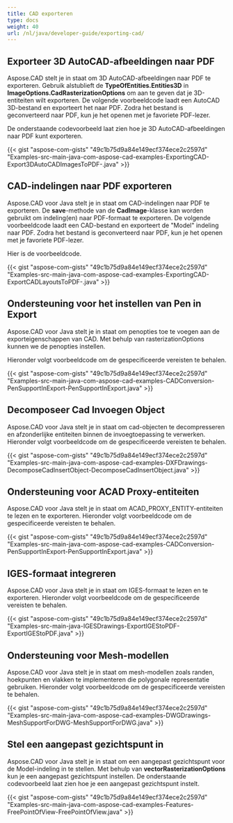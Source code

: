 ```yaml
---
title: CAD exporteren
type: docs
weight: 40
url: /nl/java/developer-guide/exporting-cad/
---
```


## **Exporteer 3D AutoCAD-afbeeldingen naar PDF**
Aspose.CAD stelt je in staat om 3D AutoCAD-afbeeldingen naar PDF te exporteren. Gebruik alstublieft de **TypeOfEntities.Entities3D** in **ImageOptions.CadRasterizationOptions** om aan te geven dat je 3D-entiteiten wilt exporteren.
De volgende voorbeeldcode laadt een AutoCAD 3D-bestand en exporteert het naar PDF. Zodra het bestand is geconverteerd naar PDF, kun je het openen met je favoriete PDF-lezer.

De onderstaande codevoorbeeld laat zien hoe je 3D AutoCAD-afbeeldingen naar PDF kunt exporteren.

{{< gist "aspose-com-gists" "49c1b75d9a84e149ecf374ece2c2597d" "Examples-src-main-java-com-aspose-cad-examples-ExportingCAD-Export3DAutoCADImagesToPDF-.java" >}}

## **CAD-indelingen naar PDF exporteren**
Aspose.CAD voor Java stelt je in staat om CAD-indelingen naar PDF te exporteren. De **save**-methode van de **CadImage**-klasse kan worden gebruikt om indeling(en) naar PDF-formaat te exporteren.
De volgende voorbeeldcode laadt een CAD-bestand en exporteert de "Model" indeling naar PDF. Zodra het bestand is geconverteerd naar PDF, kun je het openen met je favoriete PDF-lezer.

Hier is de voorbeeldcode.

{{< gist "aspose-com-gists" "49c1b75d9a84e149ecf374ece2c2597d" "Examples-src-main-java-com-aspose-cad-examples-ExportingCAD-ExportCADLayoutsToPDF-.java" >}}

## **Ondersteuning voor het instellen van Pen in Export**
Aspose.CAD voor Java stelt je in staat om penopties toe te voegen aan de exporteigenschappen van CAD. Met behulp van rasterizationOptions kunnen we de penopties instellen.

Hieronder volgt voorbeeldcode om de gespecificeerde vereisten te behalen.

{{< gist "aspose-com-gists" "49c1b75d9a84e149ecf374ece2c2597d" "Examples-src-main-java-com-aspose-cad-examples-CADConversion-PenSupportInExport-PenSupportInExport.java" >}}

## **Decomposeer Cad Invoegen Object**
Aspose.CAD voor Java stelt je in staat om cad-objecten te decompresseren en afzonderlijke entiteiten binnen de invoegtoepassing te verwerken. Hieronder volgt voorbeeldcode om de gespecificeerde vereisten te behalen.

{{< gist "aspose-com-gists" "49c1b75d9a84e149ecf374ece2c2597d" "Examples-src-main-java-com-aspose-cad-examples-DXFDrawings-DecomposeCadInsertObject-DecomposeCadInsertObject.java" >}}

## **Ondersteuning voor ACAD Proxy-entiteiten**
Aspose.CAD voor Java stelt je in staat om ACAD_PROXY_ENTITY-entiteiten te lezen en te exporteren. Hieronder volgt voorbeeldcode om de gespecificeerde vereisten te behalen.

{{< gist "aspose-com-gists" "49c1b75d9a84e149ecf374ece2c2597d" "Examples-src-main-java-com-aspose-cad-examples-CADConversion-PenSupportInExport-PenSupportInExport.java" >}}

## **IGES-formaat integreren**
Aspose.CAD voor Java stelt je in staat om IGES-formaat te lezen en te exporteren. Hieronder volgt voorbeeldcode om de gespecificeerde vereisten te behalen.

{{< gist "aspose-com-gists" "49c1b75d9a84e149ecf374ece2c2597d" "Examples-src-main-java-IGESDrawings-ExportIGEStoPDF-ExportIGEStoPDF.java" >}}

## **Ondersteuning voor Mesh-modellen**
Aspose.CAD voor Java stelt je in staat om mesh-modellen zoals randen, hoekpunten en vlakken te implementeren die polygonale representatie gebruiken. Hieronder volgt voorbeeldcode om de gespecificeerde vereisten te behalen.

{{< gist "aspose-com-gists" "49c1b75d9a84e149ecf374ece2c2597d" "Examples-src-main-java-com-aspose-cad-examples-DWGDrawings-MeshSupportForDWG-MeshSupportForDWG.java" >}}

## **Stel een aangepast gezichtspunt in**
Aspose.CAD voor Java stelt je in staat om een aangepast gezichtspunt voor de Model-indeling in te stellen. Met behulp van **vectorRasterizationOptions** kun je een aangepast gezichtspunt instellen. De onderstaande codevoorbeeld laat zien hoe je een aangepast gezichtspunt instelt.

{{< gist "aspose-com-gists" "49c1b75d9a84e149ecf374ece2c2597d" "Examples-src-main-java-com-aspose-cad-examples-Features-FreePointOfView-FreePointOfView.java" >}}
